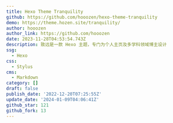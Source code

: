 ```yaml
---
title: Hexo Theme Tranquility
github: https://github.com/hooozen/hexo-theme-tranquility
demo: https://theme.hozen.site/tranquility/
author: hooozen
author_link: https://github.com/hooozen
date: 2023-11-28T04:53:54.743Z
description: 致远是一款 Hexo 主题，专门为个人主页及多学科领域博主设计
ssg:
  - Hexo
css:
  - Stylus
cms:
  - Markdown
category: []
draft: false
publish_date: '2022-12-20T07:25:55Z'
update_date: '2024-01-09T04:06:41Z'
github_star: 121
github_fork: 13
---
```

